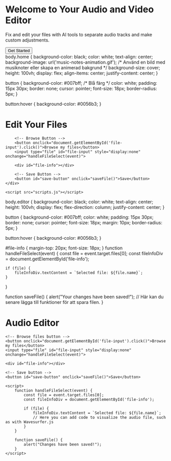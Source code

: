 <!DOCTYPE html>
<html lang="en">
<head>
    <meta charset="UTF-8">
    <meta name="viewport" content="width=device-width, initial-scale=1.0">
    <title>Your Website</title>
    <link rel="stylesheet" href="styles.css">
</head>
<body class="home">
    <div class="home-content">
        <h1>Welcome to Your Audio and Video Editor</h1>
        <p>Fix and edit your files with AI tools to separate audio tracks and make custom adjustments.</p>
        <button onclick="location.href='editor.html'">Get Started</button>
    </div>
</body>
</html>
body.home {
    background-color: black;
    color: white;
    text-align: center;
    background-image: url('music-notes-animation.gif'); /* Använd en bild med musiknoter eller skapa en animerad bakgrund */
    background-size: cover;
    height: 100vh;
    display: flex;
    align-items: center;
    justify-content: center;
}

button {
    background-color: #007bff; /* Blå färg */
    color: white;
    padding: 15px 30px;
    border: none;
    cursor: pointer;
    font-size: 18px;
    border-radius: 5px;
}

button:hover {
    background-color: #0056b3;
}
<!DOCTYPE html>
<html lang="en">
<head>
    <meta charset="UTF-8">
    <meta name="viewport" content="width=device-width, initial-scale=1.0">
    <title>File Editor</title>
    <link rel="stylesheet" href="styles.css">
</head>
<body class="editor">
    <div class="editor-content">
        <h1>Edit Your Files</h1>

        <!-- Browse Button -->
        <button onclick="document.getElementById('file-input').click()">Browse my files</button>
        <input type="file" id="file-input" style="display:none" onchange="handleFileSelect(event)">
        
        <div id="file-info"></div>

        <!-- Save Button -->
        <button id="save-button" onclick="saveFile()">Save</button>
    </div>

    <script src="scripts.js"></script>
</body>
</html>
body.editor {
    background-color: black;
    color: white;
    text-align: center;
    height: 100vh;
    display: flex;
    flex-direction: column;
    justify-content: center;
}

button {
    background-color: #007bff;
    color: white;
    padding: 15px 30px;
    border: none;
    cursor: pointer;
    font-size: 18px;
    margin: 10px;
    border-radius: 5px;
}

button:hover {
    background-color: #0056b3;
}

#file-info {
    margin-top: 20px;
    font-size: 18px;
}
function handleFileSelect(event) {
    const file = event.target.files[0];
    const fileInfoDiv = document.getElementById('file-info');
    
    if (file) {
        fileInfoDiv.textContent = `Selected file: ${file.name}`;
    }
}

function saveFile() {
    alert("Your changes have been saved!"); // Här kan du senare lägga till funktioner för att spara filen.
}
<!DOCTYPE html>
<html lang="en">
<head>
    <meta charset="UTF-8">
    <meta name="viewport" content="width=device-width, initial-scale=1.0">
    <title>Simple Audio Editor</title>
    <link rel="stylesheet" href="styles.css">
</head>
<body>
    <h1>Audio Editor</h1>
    
    <!-- Browse files button -->
    <button onclick="document.getElementById('file-input').click()">Browse my files</button>
    <input type="file" id="file-input" style="display:none" onchange="handleFileSelect(event)">
    
    <div id="file-info"></div>

    <!-- Save button -->
    <button id="save-button" onclick="saveFile()">Save</button>

    <script>
        function handleFileSelect(event) {
            const file = event.target.files[0];
            const fileInfoDiv = document.getElementById('file-info');
            
            if (file) {
                fileInfoDiv.textContent = `Selected file: ${file.name}`;
                // Here you can add code to visualize the audio file, such as with Wavesurfer.js
            }
        }

        function saveFile() {
            alert("Changes have been saved!");
        }
    </script>
</body>
</html>

